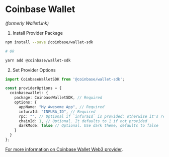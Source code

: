 # Coinbase Wallet
_(formerly WalletLink)_

1. Install Provider Package

```bash
npm install --save @coinbase/wallet-sdk

# OR

yarn add @coinbase/wallet-sdk
```

2. Set Provider Options

```typescript
import CoinbaseWalletSDK from '@coinbase/wallet-sdk';

const providerOptions = {
  coinbasewallet: {
    package: CoinbaseWalletSDK, // Required
    options: {
      appName: "My Awesome App", // Required
      infuraId: "INFURA_ID", // Required
      rpc: "", // Optional if `infuraId` is provided; otherwise it's required
      chainId: 1, // Optional. It defaults to 1 if not provided
      darkMode: false // Optional. Use dark theme, defaults to false
    }
  }
};
```

[For more information on Coinbase Wallet Web3 provider](https://docs.cloud.coinbase.com/wallet-sdk/docs).
